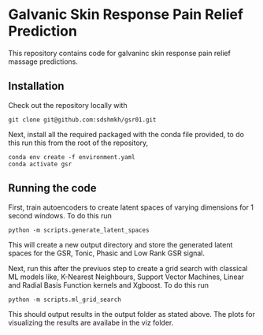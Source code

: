 # Galvanic Skin Response Pain Relief Prediction

This repository contains code for galvaninc skin response pain relief massage predictions.

## Installation

Check out the repository locally with 
```
git clone git@github.com:sdshmkh/gsr01.git
```

Next, install all the required packaged with the conda file provided, to do this run this from the root of the repository,
```
conda env create -f environment.yaml
conda activate gsr
```

## Running the code

First, train autoencoders to create latent spaces of varying dimensions for 1 second windows. To do this run

```
python -m scripts.generate_latent_spaces
```

This will create a new output directory and store the generated latent spaces for the GSR, Tonic, Phasic and Low Rank GSR signal. 

Next, run this after the previuos step to create a grid search with classical ML models like, K-Nearest Neighbours, Support Vector Machines, Linear and Radial Basis Function kernels and Xgboost. To do this run

```
python -m scripts.ml_grid_search
```

This should output results in the output folder as stated above. The plots for visualizing the results are availabe in the viz folder. 